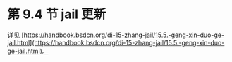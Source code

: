 # 第 9.4 节 jail 更新

详见 [https://handbook.bsdcn.org/di-15-zhang-jail/15.5.-geng-xin-duo-ge-jail.html](https://handbook.bsdcn.org/di-15-zhang-jail/15.5.-geng-xin-duo-ge-jail.html)。
